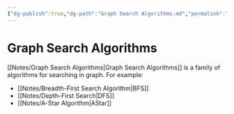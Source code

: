```yaml
---
{"dg-publish":true,"dg-path":"Graph Search Algorithms.md","permalink":"/graph-search-algorithms/","tags":[null]}
---
```




# Graph Search Algorithms
[[Notes/Graph Search Algorithms\|Graph Search Algorithms]] is a family of algorithms for searching in graph. For example:
- [[Notes/Breadth-First Search Algorithm\|BFS]]
- [[Notes/Depth-First Search\|DFS]]
- [[Notes/A-Star Algorithm\|AStar]]
